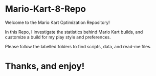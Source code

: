 # Mario-Kart-8-Repo

Welcome to the Mario Kart Optimization Repository!

In this Repo, I investigate the statistics behind Mario Kart builds, and customize a build for my play style and preferences. 

Please follow the labelled folders to find scripts, data, and read-me files. 

# Thanks, and enjoy! 

